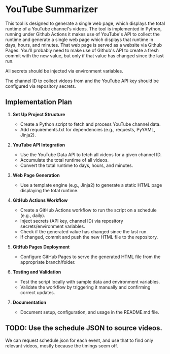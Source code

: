 # YouTube Summarizer

This tool is designed to generate a single web page, which displays the total runtime of a
YouTube channel's videos. The tool is implemented in Python, running under Github Actions
it makes use of YouTube's API to collect the runtime and generate a single web page which
displays that runtime in days, hours, and minutes. That web page is served as a website
via Github Pages. You'll probably need to make use of Github's API to create a fresh commit
with the new value, but only if that value has changed since the last run.

All secrets should be injected via environment variables.

The channel ID to collect videos from and the YouTube API key should be configured via
repository secrets.

## Implementation Plan

1. **Set Up Project Structure**
   - Create a Python script to fetch and process YouTube channel data.
   - Add requirements.txt for dependencies (e.g., requests, PyYAML, Jinja2).

2. **YouTube API Integration**
   - Use the YouTube Data API to fetch all videos for a given channel ID.
   - Accumulate the total runtime of all videos.
   - Convert the total runtime to days, hours, and minutes.

3. **Web Page Generation**
   - Use a template engine (e.g., Jinja2) to generate a static HTML page displaying the total runtime.

4. **GitHub Actions Workflow**
   - Create a GitHub Actions workflow to run the script on a schedule (e.g., daily).
   - Inject secrets (API key, channel ID) via repository secrets/environment variables.
   - Check if the generated value has changed since the last run.
   - If changed, commit and push the new HTML file to the repository.

5. **GitHub Pages Deployment**
   - Configure GitHub Pages to serve the generated HTML file from the appropriate branch/folder.

6. **Testing and Validation**
   - Test the script locally with sample data and environment variables.
   - Validate the workflow by triggering it manually and confirming correct updates.

7. **Documentation**
   - Document setup, configuration, and usage in the README.md file.

## TODO: Use the schedule JSON to source videos.

We can request schedule.json for each event, and use that to find only relevant videos,
mostly because the timings seem off.
